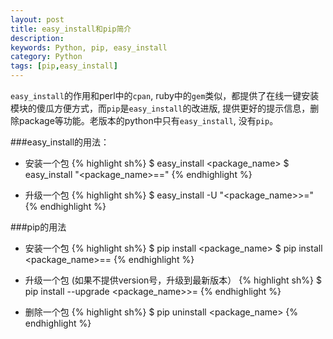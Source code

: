 ```yaml
---
layout: post
title: easy_install和pip简介
description: 
keywords: Python, pip, easy_install
category: Python
tags: [pip,easy_install]
---
```


`easy_install`的作用和perl中的`cpan`, ruby中的`gem`类似，都提供了在线一键安装模块的傻瓜方便方式，而`pip`是`easy_install`的改进版, 提供更好的提示信息，删除package等功能。老版本的python中只有`easy_install`, 没有`pip`。

###easy_install的用法：

* 安装一个包
{% highlight sh%}
 $ easy_install <package_name>
 $ easy_install "<package_name>==<version>"
{% endhighlight %}

* 升级一个包
{% highlight sh%}
 $ easy_install -U "<package_name>>=<version>"
{% endhighlight %}

<!-- more -->

###pip的用法

* 安装一个包
{% highlight sh%}
 $ pip install <package_name>
 $ pip install <package_name>==<version>
{% endhighlight %}

* 升级一个包 (如果不提供version号，升级到最新版本）
{% highlight sh%}
 $ pip install --upgrade <package_name>>=<version>
{% endhighlight %}

* 删除一个包
{% highlight sh%}
 $ pip uninstall <package_name> 
{% endhighlight %}
